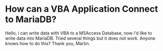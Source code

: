 # How can a VBA Application Connect to MariaDB?

Hello,
i can write data with VBA to a MSAccess Database, now i'd like to write data into MariaDB.
Tried several things but it does not work.
Anyone knows how to do this?
Thank you, Martin.